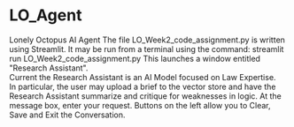 # LO_Agent
Lonely Octopus AI Agent 
The file LO_Week2_code_assignment.py is written using Streamlit. 
It may be run from a terminal using the command: streamlit run LO_Week2_code_assignment.py
This launches a window entitled "Research Assistant".  
Current the Research Assistant is an AI Model focused on Law Expertise.  
In particular, the user may upload a brief to the vector store and have the Research Assistant summarize and critique for weaknesses in logic. 
At the message box, enter your request. 
Buttons on the left allow you to Clear, Save and Exit the Conversation.  
